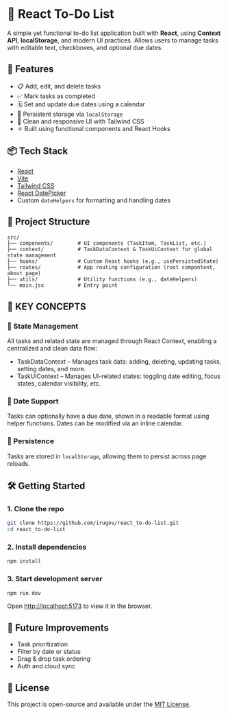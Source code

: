 # 📝 React To-Do List

A simple yet functional to-do list application built with **React**, using **Context API**, **localStorage**, and modern UI practices. Allows users to manage tasks with editable text, checkboxes, and optional due dates.

## 🚀 Features

* 📋 Add, edit, and delete tasks
* ✅ Mark tasks as completed
* 🗓️ Set and update due dates using a calendar
* 💾 Persistent storage via `localStorage`
* 🎨 Clean and responsive UI with Tailwind CSS
* ⚛️ Built using functional components and React Hooks

## 📦 Tech Stack

* [React](https://reactjs.org/)
* [Vite](https://vitejs.dev/)
* [Tailwind CSS](https://tailwindcss.com/)
* [React DatePicker](https://reactdatepicker.com/)
* Custom `dateHelpers` for formatting and handling dates

## 📂 Project Structure

```
src/
├── components/        # UI components (TaskItem, TaskList, etc.)
├── context/           # TaskDataContext & TaskUiContext for global state management
├── hooks/             # Custom React hooks (e.g., usePersistedState)
├── routes/            # App routing configuration (root compontent, about page)
├── utils/             # Utility functions (e.g., dateHelpers)
└── main.jsx           # Entry point
```

## 🧠 KEY CONCEPTS
### 🧭 State Management

All tasks and related state are managed through React Context, enabling a centralized and clean data flow:
- TaskDataContext – Manages task data: adding, deleting, updating tasks, setting dates, and more.
- TaskUiContext – Manages UI-related states: toggling date editing, focus states, calendar visibility, etc.

### 📆 Date Support

Tasks can optionally have a due date, shown in a readable format using helper functions. Dates can be modified via an inline calendar.

### 🔁 Persistence

Tasks are stored in `localStorage`, allowing them to persist across page reloads.

## 🛠️ Getting Started

### 1. Clone the repo

```bash
git clone https://github.com/irugov/react_to-do-list.git
cd react_to-do-list
```

### 2. Install dependencies

```bash
npm install
```

### 3. Start development server

```bash
npm run dev
```

Open [http://localhost:5173](http://localhost:5173) to view it in the browser.

## 🧪 Future Improvements

* Task prioritization
* Filter by date or status
* Drag & drop task ordering
* Auth and cloud sync

## 📄 License

This project is open-source and available under the [MIT License](LICENSE).
